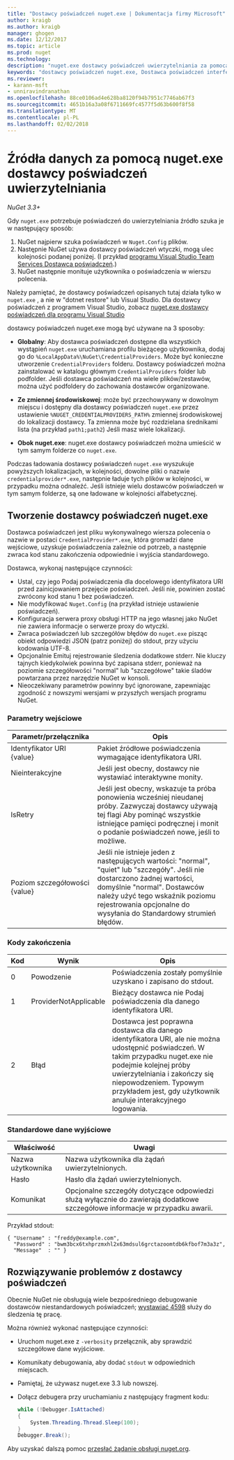 ```yaml
---
title: "Dostawcy poświadczeń nuget.exe | Dokumentacja firmy Microsoft"
author: kraigb
ms.author: kraigb
manager: ghogen
ms.date: 12/12/2017
ms.topic: article
ms.prod: nuget
ms.technology: 
description: "nuget.exe dostawcy poświadczeń uwierzytelniania za pomocą źródło danych i są zaimplementowane jako zgodne z konwencjami określone elementy wykonywalne wiersza polecenia."
keywords: "dostawcy poświadczeń nuget.exe, Dostawca poświadczeń interfejsu API, uwierzytelniania za pomocą kanału informacyjnego, uwierzytelniania za pomocą galerii"
ms.reviewer:
- karann-msft
- unniravindranathan
ms.openlocfilehash: 88ce0106ad4e628ba8120f94b7951c7746ab67f3
ms.sourcegitcommit: 4651b16a3a08f6711669fc4577f5d63b600f8f58
ms.translationtype: MT
ms.contentlocale: pl-PL
ms.lasthandoff: 02/02/2018
---
```

# <a name="authenticating-feeds-with-nugetexe-credential-providers"></a>Źródła danych za pomocą nuget.exe dostawcy poświadczeń uwierzytelniania

*NuGet 3.3+*

Gdy `nuget.exe` potrzebuje poświadczeń do uwierzytelniania źródło szuka je w następujący sposób:

1. NuGet najpierw szuka poświadczeń w `Nuget.Config` plików.
1. Następnie NuGet używa dostawcy poświadczeń wtyczki, mogą ulec kolejności podanej poniżej. (I przykład [programu Visual Studio Team Services Dostawca poświadczeń](https://www.visualstudio.com/docs/package/get-started/nuget/auth#vsts-credential-provider).)
1. NuGet następnie monituje użytkownika o poświadczenia w wierszu polecenia.

Należy pamiętać, że dostawcy poświadczeń opisanych tutaj działa tylko w `nuget.exe` , a nie w "dotnet restore" lub Visual Studio. Dla dostawcy poświadczeń z programem Visual Studio, zobacz [nuget.exe dostawcy poświadczeń dla programu Visual Studio](nuget-credential-providers-for-visual-studio.md)

dostawcy poświadczeń nuget.exe mogą być używane na 3 sposoby:

- **Globalny**: Aby dostawca poświadczeń dostępne dla wszystkich wystąpień `nuget.exe` uruchamiana profilu bieżącego użytkownika, dodaj go do `%LocalAppData%\NuGet\CredentialProviders`. Może być konieczne utworzenie `CredentialProviders` folderu. Dostawcy poświadczeń można zainstalować w katalogu głównym `CredentialProviders` folder lub podfolder. Jeśli dostawca poświadczeń ma wiele plików/zestawów, można użyć podfoldery do zachowania dostawców organizowane.

- **Ze zmiennej środowiskowej**: może być przechowywany w dowolnym miejscu i dostępny dla dostawcy poświadczeń `nuget.exe` przez ustawienie `%NUGET_CREDENTIALPROVIDERS_PATH%` zmiennej środowiskowej do lokalizacji dostawcy. Ta zmienna może być rozdzielana średnikami lista (na przykład `path1;path2`) Jeśli masz wiele lokalizacji.

- **Obok nuget.exe**: nuget.exe dostawcy poświadczeń można umieścić w tym samym folderze co `nuget.exe`.

Podczas ładowania dostawcy poświadczeń `nuget.exe` wyszukuje powyższych lokalizacjach, w kolejności, dowolne pliki o nazwie `credentialprovider*.exe`, następnie ładuje tych plików w kolejności, w przypadku można odnaleźć. Jeśli istnieje wielu dostawców poświadczeń w tym samym folderze, są one ładowane w kolejności alfabetycznej.

## <a name="creating-a-nugetexe-credential-provider"></a>Tworzenie dostawcy poświadczeń nuget.exe

Dostawca poświadczeń jest pliku wykonywalnego wiersza polecenia o nazwie w postaci `CredentialProvider*.exe`, która gromadzi dane wejściowe, uzyskuje poświadczenia zależnie od potrzeb, a następnie zwraca kod stanu zakończenia odpowiednie i wyjścia standardowego.

Dostawca, wykonaj następujące czynności:

- Ustal, czy jego Podaj poświadczenia dla docelowego identyfikatora URI przed zainicjowaniem przejęcie poświadczeń. Jeśli nie, powinien zostać zwrócony kod stanu 1 bez poświadczeń.
- Nie modyfikować `Nuget.Config` (na przykład istnieje ustawienie poświadczeń).
- Konfiguracja serwera proxy obsługi HTTP na jego własnej jako NuGet nie zawiera informacje o serwerze proxy do wtyczki.
- Zwraca poświadczeń lub szczegółów błędów do `nuget.exe` pisząc obiekt odpowiedzi JSON (patrz poniżej) do stdout, przy użyciu kodowania UTF-8.
- Opcjonalnie Emituj rejestrowanie śledzenia dodatkowe stderr. Nie kluczy tajnych kiedykolwiek powinna być zapisana stderr, ponieważ na poziomie szczegółowości "normal" lub "szczegółowe" takie śladów powtarzana przez narzędzie NuGet w konsoli.
- Nieoczekiwany parametrów powinny być ignorowane, zapewniając zgodność z nowszymi wersjami w przyszłych wersjach programu NuGet.

### <a name="input-parameters"></a>Parametry wejściowe

| Parametr/przełącznika |Opis|
|----------------|-----------|
| Identyfikator URI {value} | Pakiet źródłowe poświadczenia wymagające identyfikatora URI.|
| Nieinterakcyjne | Jeśli jest obecny, dostawcy nie wystawiać interaktywne monity. |
| IsRetry | Jeśli jest obecny, wskazuje ta próba ponowienia wcześniej nieudanej próby. Zazwyczaj dostawcy używają tej flagi Aby pominąć wszystkie istniejące pamięci podręcznej i monit o podanie poświadczeń nowe, jeśli to możliwe.|
| Poziom szczegółowości {value} | Jeśli nie istnieje jeden z następujących wartości: "normal", "quiet" lub "szczegóły". Jeśli nie dostarczono żadnej wartości, domyślnie "normal". Dostawców należy użyć tego wskaźnik poziomu rejestrowania opcjonalne do wysyłania do Standardowy strumień błędów. |

### <a name="exit-codes"></a>Kody zakończenia

| Kod |Wynik | Opis |
|----------------|-----------|-----------|
| 0 | Powodzenie | Poświadczenia zostały pomyślnie uzyskano i zapisano do stdout.|
| 1 | ProviderNotApplicable | Bieżący dostawca nie Podaj poświadczenia dla danego identyfikatora URI.|
| 2 | Błąd | Dostawca jest poprawna dostawca dla danego identyfikatora URI, ale nie można udostępnić poświadczeń. W takim przypadku nuget.exe nie podejmie kolejnej próby uwierzytelniania i zakończy się niepowodzeniem. Typowym przykładem jest, gdy użytkownik anuluje interakcyjnego logowania. |

### <a name="standard-output"></a>Standardowe dane wyjściowe

| Właściwość |Uwagi|
|----------------|-----------|
| Nazwa użytkownika | Nazwa użytkownika dla żądań uwierzytelnionych.|
| Hasło | Hasło dla żądań uwierzytelnionych.|
| Komunikat | Opcjonalne szczegóły dotyczące odpowiedzi służą wyłącznie do zawierają dodatkowe szczegółowe informacje w przypadku awarii. |

Przykład stdout:

    { "Username" : "freddy@example.com",
      "Password" : "bwm3bcx6txhprzmxhl2x63mdsul6grctazoomtdb6kfbof7m3a3z",
      "Message"  : "" }

## <a name="troubleshooting-a-credential-provider"></a>Rozwiązywanie problemów z dostawcy poświadczeń

Obecnie NuGet nie obsługują wiele bezpośredniego debugowanie dostawców niestandardowych poświadczeń; [wystawiać 4598](https://github.com/NuGet/Home/issues/4598) służy do śledzenia tę pracę.

Można również wykonać następujące czynności:

- Uruchom nuget.exe z `-verbosity` przełącznik, aby sprawdzić szczegółowe dane wyjściowe.
- Komunikaty debugowania, aby dodać `stdout` w odpowiednich miejscach.
- Pamiętaj, że używasz nuget.exe 3.3 lub nowszej.
- Dołącz debugera przy uruchamianiu z następujący fragment kodu:

    ```cs
    while (!Debugger.IsAttached)
    {
        System.Threading.Thread.Sleep(100);
    }
    Debugger.Break();
    ```

Aby uzyskać dalszą pomoc [przesłać żądanie obsługi nuget.org](https://www.nuget.org/policies/Contact).
